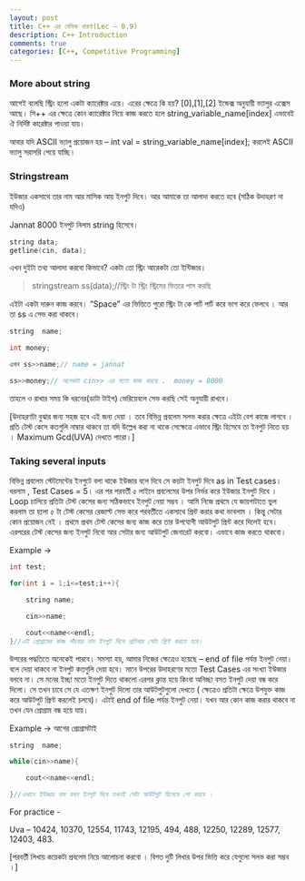 ```yaml
---
layout: post
title: C++ এর বেসিক ধারণা(Lec – 0.9)
description: C++ Introduction
comments: true
categories: [C++, Competitive Programming]
---
```

### More about string

আগেই বলেছি স্ট্রিং হলো একটা ক্যারেক্টার এরে। এরের ক্ষেত্রে কি হয়? [0],[1],[2] ইন্ডেক্স অনুযায়ী ভ্যালুর এক্সেস আছে। সি++ এর ক্ষেত্রে কোন ক্যারেক্টার নিয়ে কাজ করতে হলে string_variable_name[index] এভাবেই ঐ নির্দিষ্ট কারেক্টার পাওয়া যায়।

আবার যদি ASCII ভ্যালু প্রয়োজন হয় – int val = string_variable_name[index]; করলেই ASCII ভ্যালু সরাসরি পেয়ে যাচ্ছি।

### Stringstream

ইউজার একসাথে তার নাম আর মাসিক আয় ইনপুট দিবে। আর আমাকে তা আলাদা করতে হবে (সঠিক উদাহরণ না যদিও)

Jannat 8000 ইনপুট নিলাম string হিসেবে।

```cpp
string data;
getline(cin, data);
```
এখন দুইটা তথ্য আলাদা করবো কিভাবে? একটা তো স্ট্রিং আরেকটা তো ইন্টিজার।

> stringstream ss(data);//স্ট্রিং টা স্ট্রিং স্ট্রিমের ভিতরে পাস করছি

এইটা একটা দারুন কাজ করবে। “Space” এর ভিত্তিতে পুরো স্ট্রিং টা কে পার্ট পার্ট করে ভাগ করে ফেলবে । আর তা ss এ সেভ করা থাকবে।
```cpp
string  name;

int money;

এখন ss>>name;// name = jannat

ss>>money;// অনেকটা cin>> এর মতো কাজ করছে .  money = 8000
```
তাহলে ও রাখার সময় কি ধরনের(ডাটা টাইপ) ভেরিয়েবলে সেভ করছি সেই অনুযায়ী রাখবে।

[উদাহরণটা বুঝার জন্য সহজ হবে এই জন্য দেয়া । তবে বিভিন্ন প্রবলেম সলভ করার ক্ষেত্রে এইটা বেশ কাজে লাগবে । প্রতি টেস্ট কেসে কতগুলি নাম্বার থাকবে তা যদি উল্লেখ করা না থাকে সেক্ষেত্রে এভাবে স্ট্রিং হিসেবে তা ইনপুট নিতে হয় । Maximum Gcd(UVA) দেখতে পারো।]

### Taking several inputs

বিভিন্ন প্রবলেম স্টেটমেন্টের ইনপুটে বলা থাকে ইউজার বলে দিবে সে কয়টা ইনপুট দিবে as in Test cases। ধরলাম , Test Cases = 5। এর পর পরবর্তী ৫ লাইনে প্রবলেমের উপর নির্ভর করে ইউজার ইনপুট দিবে । Loop চালিয়ে প্রতিটা টেস্ট কেসের জন্য সঠিকভাবে ইনপুট নেয়া সম্ভব ।
আমি নিজে প্রথমে যে জায়গাটাতে ভুল করলাম তা হলো ৫ টা টেস্ট কেসের রেজাল্ট সেভ করে পরবর্তীতে একসাথে প্রিন্ট করার কথা ভাবলাম । কিন্তু সেটার কোন প্রয়োজন নেই । প্রথমে প্রথম টেস্ট কেসের জন্য কাজ করে তার উপযোগী আউটপুট প্রিন্ট করে দিলেই হবে। এরপরের টেস্ট কেসের জন্য ইনপুট নিবো আর সেটার জন্য আউটপুট জেনারেট করবো। এভাবে কাজ করতে থাকবো।

Example ->
```cpp
int test;

for(int i = 1;i<=test;i++){

    string name;

    cin>>name;

    cout<<name<<endl;
}//এই প্রোগ্রামের কাজ পাঁচবার নাম ইনপুট দিলে প্রতিবার সেটা প্রিণ্ট করতে হবে।
```
উপরের পদ্ধতিতে অনেকেই পারবে। সমস্যা হয়, আমার নিজের ক্ষেত্রেও হয়েছে – end of file পর্যন্ত ইনপুট নেয়া।
বলে দেয়া থাকবে না ইনপুট কতগুলি দেয়া হবে। মানে উপরের উদাহরণের মতো Test Cases এর সংখ্যা ইউজার বলবে না। সে মনের ইচ্ছা মতো ইনপুট দিতে থাকলো এরপর ক্লান্ত হয়ে কিংবা অনিচ্ছা বসত ইনপুট দেয়া বন্ধ করে দিলো। সে তখন চাবে সে যে এতক্ষণ ইনপুট দিলো তার আউটপুটগুলো দেখতে ( ক্ষেত্রেও প্রতিটা ক্ষেত্রে উপযুক্ত কাজ করে আউটপুট প্রিণ্ট করলেই চলবে)। এটাই end of file পর্যন্ত ইনপুট নেয়া। যখন আর কোন কাজ করার থাকবে না তখন যেন প্রোগ্রাম বন্ধ হয়ে যায়।

Example -> আগের প্রোগ্রামটাই
```cpp
string  name;

while(cin>>name){

    cout<<name<<endl;

}//এখানে ইউজার নাম যখন ইনপুট দিবে তখনই সেটা আউটপুট হিসেবে শো করবে ।
```
For practice -

Uva – 10424, 10370, 12554, 11743, 12195, 494, 488, 12250, 12289, 12577, 12403, 483.

[পরবর্তী লিখায় কয়েকটা প্রবলেম নিয়ে আলোচনা করবো । বিগত দুটি লিখার উপর ভিত্তি করে যেগুলো সলভ করা সম্ভব ।]